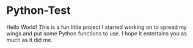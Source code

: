 # Python-Test
Hello World! This is a fun little project I started working on to spread my wings and put some Python functions to use. I hope it entertains you as much as it did me.
